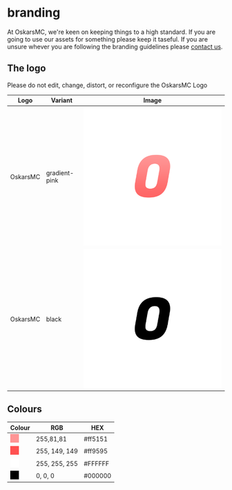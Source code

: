 # branding

At OskarsMC, we're keen on keeping things to a high standard. If you are going to use our assets for something please keep it taseful. If you are unsure whever you are following the branding guidelines please [contact us](https://contact.oskarsmc.com/).

## The logo

Please do not edit, change, distort, or reconfigure the OskarsMC Logo

<table>
  <thead>
    <tr>
      <th>Logo</th>
      <th>Variant</th>
      <th>Image</th>
    </tr>
   </thead>
   <tbody>
     <tr>
       <td>OskarsMC</td>
       <td>gradient-pink</td>
       <td><a href="logo/png/oskarsmc-variant-gradient-pink.png"><img src="logo/png/oskarsmc-variant-gradient-pink.png"></a></td>
     </tr>
     <tr>
       <td>OskarsMC</td>
       <td>black</td>
       <td><img src="logo/png/oskarsmc-variant-black.png"></td>
     </tr>
     <tr>
     </tr>
  </tbody>
</table>

## Colours

<table>
  <thead>
    <tr>
      <th>Colour</th>
      <th>RGB</th>
      <th>HEX</th>
    </tr>
   </thead>
   <tbody>
     <tr>
       <td><img src="colour/255,81,81.png"></td>
       <td>255,81,81</td>
       <td>#ff5151</td>
     </tr>
     <tr>
       <td><img src="colour/255,149,149.png"></td>
       <td>255, 149, 149</td>
       <td>#ff9595</td>
     </tr>
    <tr>
        <td><img src="colour/255,255,255.png"></td>
       <td>255, 255, 255</td>
       <td>#FFFFFF</td>
     </tr>
     <tr>
        <td><img src="colour/0,0,0.png"></td>
       <td>0, 0, 0</td>
       <td>#000000</td>
     </tr>
  </tbody>
</table>
